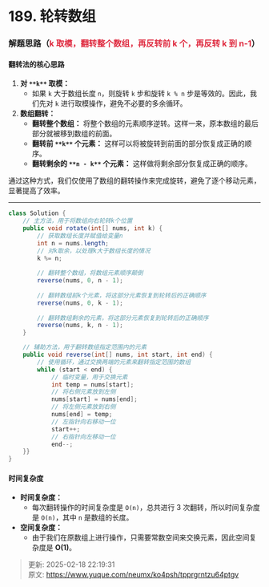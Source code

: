 # 189. 轮转数组

### 解题思路（<font style="color:#DF2A3F;">k 取模，翻转整个数组，再反转前 k 个，再反转 k 到 n-1</font>）
#### 翻转法的核心思路
1. **对 **`**k**`** 取模：**
    - 如果 `k` 大于数组长度 `n`，则旋转 `k` 步和旋转 `k % n` 步是等效的。因此，我们先对 `k` 进行取模操作，避免不必要的多余循环。
2. **数组翻转：**
    - **翻转整个数组：** 将整个数组的元素顺序逆转。这样一来，原本数组的最后部分就被移到数组的前面。
    - **翻转前 **`**k**`** 个元素：** 这样可以将被旋转到前面的部分恢复成正确的顺序。
    - **翻转剩余的 **`**n - k**`** 个元素：** 这样做将剩余部分恢复成正确的顺序。

通过这种方式，我们仅使用了数组的翻转操作来完成旋转，避免了逐个移动元素，显著提高了效率。

---

```java
class Solution {
    // 主方法，用于将数组向右轮转k个位置
    public void rotate(int[] nums, int k) {
        // 获取数组长度并赋值给变量n
        int n = nums.length;
        // 对k取余，以处理k大于数组长度的情况
        k %= n;
        
        // 翻转整个数组，将数组元素顺序颠倒
        reverse(nums, 0, n - 1);
        
        // 翻转数组前k个元素，将这部分元素恢复到轮转后的正确顺序
        reverse(nums, 0, k - 1);
        
        // 翻转数组剩余的元素，将这部分元素恢复到轮转后的正确顺序
        reverse(nums, k, n - 1);
    }

    // 辅助方法，用于翻转数组指定范围内的元素
    public void reverse(int[] nums, int start, int end) {
        // 使用循环，通过交换两端的元素来翻转指定范围的数组
        while (start < end) {
            // 临时变量，用于交换元素
            int temp = nums[start];
            // 将右侧元素放到左侧
            nums[start] = nums[end];
            // 将左侧元素放到右侧
            nums[end] = temp;
            // 左指针向右移动一位
            start++;
            // 右指针向左移动一位
            end--;
    }}
}

```

#### 时间复杂度
+ **时间复杂度：**
    - 每次翻转操作的时间复杂度是 `O(n)`，总共进行 3 次翻转，所以时间复杂度是 `O(n)`，其中 `n` 是数组的长度。
+ **空间复杂度：**
    - 由于我们在原数组上进行操作，只需要常数空间来交换元素，因此空间复杂度是 **O(1)**。







> 更新: 2025-02-18 22:19:31  
> 原文: <https://www.yuque.com/neumx/ko4psh/tpprgrntzu64ptgv>